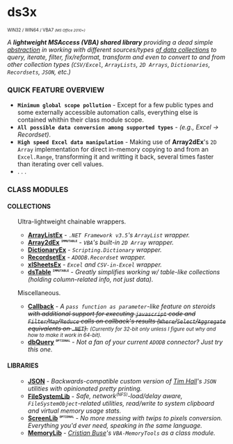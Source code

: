 # __ds3x__
<sup><sup>WIN32 / WIN64 / VBA7 <small><i>(MS Office 2010+)</i></small></sup></sup>

_A **lightweight MSAccess (VBA) shared library** providing a dead simple <u>abstraction</u> in working with different sources/types <u>of data collections</u> to query, iterate, filter, fix/reformat, transform and even to convert to and from other collection types (`CSV/Excel`, `ArrayLists`, `2D Arrays`, `Dictionaries`, `Recordsets`, `JSON`, etc.)_

### __QUICK FEATURE OVERVIEW__

* __`Minimum global scope pollution`__ - Except for a few public types and some externally accessible automation calls, everything else is contained whithin their class module scope.
* __`All possible data conversion among supported types`__ - *(e.g., Excel -> Recordset)*.
* __`High speed Excel data manipulation`__ - Making use of **Array2dEx**'s `2D Array` implementation for direct in-memory copying to and from an `Excel.Range`, transforming it and writting it back, several times faster than iterating over cell values.
* . . .

### __CLASS MODULES__

#### __COLLECTIONS__

<ul>
Ultra-lightweight chainable wrappers.

  - __[ArrayListEx](./ArrayListEx.md)__ - *`.NET Framework v3.5`'s `ArrayList` wrapper.*
  - __[Array2dEx](./Array2dEx.md)__ <sup><sub><sup><kbd><code>__IMMUTABLE__</code></kbd></sup></sub></sup> - *`VBA`'s built-in `2D Array` wrapper.*
  - __[DictionaryEx](./DictionaryEx.md)__ - *`Scripting.Dictionary` wrapper.*
  - __[RecordsetEx](./RecordsetEx.md)__ - *`ADODB.Recordset` wrapper.*
  - __[xlSheetsEx](./xlSheetsEx.md)__ - *`Excel` and `CSV-in-Excel` wrapper.*
  - __[dsTable](./dsTable.md)__ <sup><sub><sup><kbd><code>__IMMUTABLE__</code></kbd></sup></sub></sup> - *Greatly simplifies working w/ table-like collections (holding column-related info, not just data).*

</ul>
<ul>
Miscellaneous.

  - __[Callback](./Callback.md)__ - *A <kbd>`pass function as parameter`</kbd>-like feature on steroids <s>with additional support for executing `javascript` code and `Filter`/`Map`/`Reduce` calls on callback's results (`Where`/`Select`/`Aggregate` equivalents on `.NET`).*</s> <i><small>(Currently for 32-bit only unless I figure out why and how to make it work in 64-bit).</small></i>
  - __[dbQuery](./dbQuery.md)__ <sup><sub><sup><kbd><code>__OPTIONAL__</code></kbd></sup></sub></sup> - *Not a fan of your current `ADODB` connector? Just try this one.*

</ul>

#### __LIBRARIES__

<ul>

  - __[JSON](./JSON.md)__ - *Backwards-compatible custom version of [Tim Hall](https://github.com/VBA-tools/VBA-JSON)'s `JSON` utilities with opinionated pretty printing.*
  - __[FileSystemLib](./FileSystemLib.md)__ - *Safe, network<sup><small>(NFS)</small></sup>-load/delay aware, `FileSystemObject`-related utilities, read/write to system clipboard and virtual memory usage stats.*
  - __[ScreenLib](./ScreenLib.md)__ <sup><sub><sup><kbd><code>__OPTIONAL__</code></kbd></sup></sub></sup> - *No more messing with twips to pixels conversion. Everything you'd ever need, speaking in the same language.*
  - __[MemoryLib](https://github.com/cristianbuse/VBA-MemoryTools)__ - *[Cristian Buse](https://github.com/cristianbuse)'s `VBA-MemoryTools` as a class module.*

</ul>


